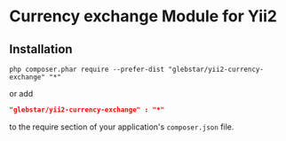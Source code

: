 Currency exchange Module for Yii2
========================

Installation
------------

```
php composer.phar require --prefer-dist "glebstar/yii2-currency-exchange" "*"
```
or add

```json
"glebstar/yii2-currency-exchange" : "*"
```

to the require section of your application's `composer.json` file.